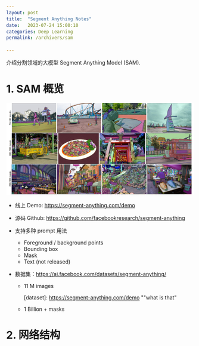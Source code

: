 ```yaml
---
layout: post
title:  "Segment Anything Notes"
date:   2023-07-24 15:00:10
categories: Deep Learning
permalink: /archivers/sam

---
```


介绍分割领域的大模型 Segment Anything Model (SAM).

<!--more-->

# 1. SAM 概览

![sam](./2023-04-16-SAM_pics/sam.png)



- 线上 Demo: https://segment-anything.com/demo

- 源码 Github: https://github.com/facebookresearch/segment-anything

- 支持多种 prompt 用法

  - Foreground / background points
  - Bounding box
  - Mask
  - Text (not released)
  
- 数据集：https://ai.facebook.com/datasets/segment-anything/
  
  - 11 M images
    
    [dataset]: https://segment-anything.com/demo	""what is that"
    
  - 1 Billion + masks
    
    

# 2. 网络结构

